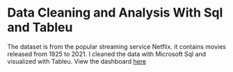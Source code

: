 # Data Cleaning and Analysis With Sql and Tableu
The dataset is from the popular streaming service Netflix. it contains movies released from 1925 to 2021. 
I cleaned the data with Microsoft Sql and visualized with Tableu.
View the dashboard [here](https://public.tableau.com/app/profile/quincy.oluwaji/viz/NetflixDashboard_16857329561400/Dashboard2?publish=yes)
